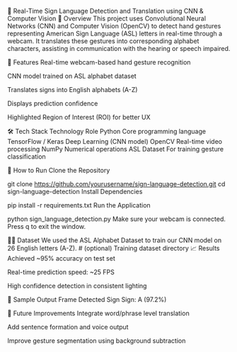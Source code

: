 📘 Real-Time Sign Language Detection and Translation using CNN & Computer Vision
📌 Overview
This project uses Convolutional Neural Networks (CNN) and Computer Vision (OpenCV) to detect hand gestures representing American Sign Language (ASL) letters in real-time through a webcam. It translates these gestures into corresponding alphabet characters, assisting in communication with the hearing or speech impaired.

🧠 Features
Real-time webcam-based hand gesture recognition

CNN model trained on ASL alphabet dataset

Translates signs into English alphabets (A-Z)

Displays prediction confidence

Highlighted Region of Interest (ROI) for better UX

🛠️ Tech Stack
Technology	Role
Python	Core programming language
TensorFlow / Keras	Deep Learning (CNN model)
OpenCV	Real-time video processing
NumPy	Numerical operations
ASL Dataset	For training gesture classification

🧾 How to Run
Clone the Repository


git clone https://github.com/yourusername/sign-language-detection.git
cd sign-language-detection
Install Dependencies

pip install -r requirements.txt
Run the Application


python sign_language_detection.py
Make sure your webcam is connected. Press q to exit the window.

🏋️‍♀️ Dataset
We used the ASL Alphabet Dataset to train our CNN model on 26 English letters (A-Z).
                  # (optional) Training dataset directory
📈 Results
Achieved ~95% accuracy on test set

Real-time prediction speed: ~25 FPS

High confidence detection in consistent lighting

📸 Sample Output
Frame	Detected Sign
Sign: A (97.2%)

🚀 Future Improvements
Integrate word/phrase level translation

Add sentence formation and voice output

Improve gesture segmentation using background subtraction
